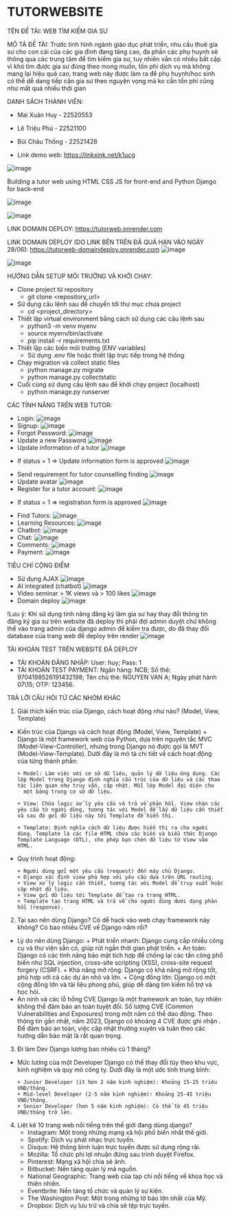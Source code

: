 # TUTORWEBSITE


TÊN ĐỀ TÀI: WEB TÌM KIẾM GIA SƯ


MÔ TẢ ĐỀ TÀI: Trước tình hình ngành giáo dục phát triển, nhu cầu thuê gia sư cho con cái của các gia đình đang tăng cao, đa phần các phụ huynh sẽ thông qua các trung tâm để tìm kiếm gia sư, tuy nhiên vẫn có nhiều bất cập vì khó tìm được gia sư đúng theo mong muốn, tốn phí dịch vụ mà không mang lại hiệu quả cao, trang web này được làm ra để phụ huynh/học sinh có thể dễ dang tiếp cận gia sư theo nguyện vọng mà ko cần tốn phí cũng như mất quá nhiều thời gian

DANH SÁCH THÀNH VIÊN:
- Mai Xuân Huy - 22520553
- Lê Triệu Phú - 22521100
- Bùi Châu Thống - 22521428

- Link demo web: https://linkxink.net/k1ucg


![image](https://github.com/wanghui070404/tutorWebSite/assets/163686506/24e2fc57-d7c9-43d5-9f27-dcc740fcad3f)

Building a tutor web using HTML CSS JS for front-end and Python Django for back-end


![image](https://github.com/wanghui070404/tutorWebSite/assets/131352489/226644ba-0190-491f-8d20-7c09124723cf)




![image](https://github.com/wanghui070404/tutorWebSite/assets/131352489/62b44254-f903-4846-94b8-65cf1b6dcc46)



LINK DOMAIN DEPLOY: https://tutorweb.onrender.com

LINK DOMAIN DEPLOY (DO LINK BÊN TRÊN ĐÃ QUÁ HẠN VÀO NGÀY 28/06): https://tutorweb-domaindeploy.onrender.com
![image](https://github.com/wanghui070404/tutorWebSite/assets/131352489/81096739-3f9f-447f-ac1d-a91b905c8f91)

![image](https://github.com/wanghui070404/tutorWebSite/assets/131352489/1c74f429-48b1-4000-a852-920995921fc2)


HƯỚNG DẪN SETUP MÔI TRƯỜNG VÀ KHỞI CHẠY:
- Clone project từ repository
   + git clone <repository_url>
- Sử dụng câu lệnh sau để chuyển tới thư mục chưa project
   + cd <project_directory>
- Thiết lập virtual environment bằng cách sử dụng các câu lệnh sau
   + python3 -m venv myenv
   + source myenv/bin/activate
   + pip install -r requirements.txt
- Thiết lập các biến môi trường (ENV variables)
   + Sử dụng .env file hoặc thiết lập trực tiếp trong hệ thống
- Chạy migration và collect static files
   + python manage.py migrate
   + python manage.py collectstatic
- Cuối cùng sử dụng câu lệnh sau để khởi chạy project (localhost)
   + python manage.py runserver


CÁC TÍNH NĂNG TRÊN WEB TUTOR:
- Login:
![image](https://github.com/wanghui070404/tutorWebSite/assets/163686506/d5ab8955-2487-44cd-bb5d-7897365b06bb)
- Signup:
![image](https://github.com/wanghui070404/tutorWebSite/assets/163686506/165bbd9d-2af3-4eb1-8ed5-84eb4e8454e1)
- Forgot Password:
![image](https://github.com/wanghui070404/tutorWebSite/assets/163686506/5dff64fb-4dd1-4417-84d6-26f749881bc8)
- Update a new Password
![image](https://github.com/wanghui070404/tutorWebSite/assets/131352489/0f8b089e-086f-4727-ac88-8cfd005bf849)
- Update information of a tutor
![image](https://github.com/wanghui070404/tutorWebSite/assets/131352489/9bf71655-b3e1-41eb-8ba3-1440d965e0e0)
+ If status = 1 => Update information form is approved
![image](https://github.com/wanghui070404/tutorWebSite/assets/131352489/b1cb26bc-f0e8-455e-a235-60e93ae689b5)
- Send requirement for tutor counselling finding
![image](https://github.com/wanghui070404/tutorWebSite/assets/131352489/2e63ee02-0255-4567-86ef-c8ec0c64c36f)
- Update avatar
![image](https://github.com/wanghui070404/tutorWebSite/assets/131352489/2b50ec38-1275-45c3-814f-71c5b575bd26)
- Register for a tutor account:
![image](https://github.com/wanghui070404/tutorWebSite/assets/163686506/f5ffd89a-5b16-4449-9d11-0ced3c78be65)
+ If status = 1 => registration form is approved
![image](https://github.com/wanghui070404/tutorWebSite/assets/131352489/80bf62c9-6611-467d-b3f7-1f3cf59ea378)
- Find Tutors:
![image](https://github.com/wanghui070404/tutorWebSite/assets/163686506/1b473cb6-3c23-4a20-8f1e-4f8f15253ebe)
- Learning Resources:
![image](https://github.com/wanghui070404/tutorWebSite/assets/163686506/4e280cb5-bb08-413b-bbfc-8875b4b2db96)
- Chatbot:
![image](https://github.com/wanghui070404/tutorWebSite/assets/163686506/667e693c-e6ed-4b41-b7ce-c1620a6fac4f)
- Chat:
![image](https://github.com/wanghui070404/tutorWebSite/assets/163686506/a8fda333-1b3e-4118-a0d0-ffe99449819e)
- Comments:
![image](https://github.com/wanghui070404/tutorWebSite/assets/163686506/bbc1232d-aece-422c-98d2-ee86847f8809)
- Payment:
![image](https://github.com/wanghui070404/tutorWebSite/assets/163686506/d1c8eadd-80f2-4110-b391-747745912db6)


TIÊU CHÍ CỘNG ĐIỂM 
-	Sử dụng AJAX
![image](https://github.com/wanghui070404/tutorWebSite/assets/131352489/7b2cacb5-eb94-45e0-b19c-8613b36aefa2)
- AI integrated (chatbot)
![image](https://github.com/wanghui070404/tutorWebSite/assets/131352489/cb895145-c355-4960-bdba-bd5f40ce0805)
-	Video seminar > 1K views và > 100 likes
![image](https://github.com/wanghui070404/tutorWebSite/assets/131352489/42f3daf3-13ed-4d2c-8fb5-0d9bb915dd61)
-	Domain deploy
![image](https://github.com/wanghui070404/tutorWebSite/assets/131352489/4c97808b-7b5c-455d-8203-e21448fa0242)

!Lưu ý: Khi sử dụng tính năng đăng ký làm gia sư hay thay đổi thông tin đăng ký gia sư trên website đã deploy thì phải đợi admin duyệt chứ không thể vào trang admin của django admin để kiểm tra được, 
do đã thay đổi database của trang web để deploy trên render
![image](https://github.com/wanghui070404/tutorWebSite/assets/131352489/9d7652b7-e685-4f1d-a2c2-ecc91df71662)


TÀI KHOẢN TEST TRÊN WEBSITE ĐÃ DEPLOY
- TÀI KHOẢN ĐĂNG NHẬP: User: huy; Pass: 1
- TÀI KHOẢN TEST PAYMENT: Ngân hàng: NCB; Số thẻ: 9704198526191432198; Tên chủ thẻ: NGUYEN VAN A; Ngày phát hành 07\15; OTP: 123456.


TRẢ LỜI CÂU HỎI TỪ CÁC NHÓM KHÁC

1. Giải thích kiến trúc của Django, cách hoạt động như nào? (Model, View, Template)
- Kiến trúc của Django và cách hoạt động (Model, View, Template)
      + Django là một framework web của Python, dựa trên nguyên tắc MVC (Model-View-Controller), nhưng trong Django nó được gọi là MVT (Model-View-Template). Dưới đây là mô tả chi tiết về cách hoạt động 
        của từng thành phần:
      
      + Model: Làm việc với cơ sở dữ liệu, quản lý dữ liệu ứng dụng. Các lớp Model trong Django định nghĩa cấu trúc của dữ liệu và các thao tác liên quan như truy vấn, cập nhật. Mỗi lớp Model đại diện cho 
        một bảng trong cơ sở dữ liệu.
      
      + View: Chứa logic xử lý yêu cầu và trả về phản hồi. View nhận các yêu cầu từ người dùng, tương tác với Model để lấy dữ liệu cần thiết và sau đó gửi dữ liệu này tới Template để hiển thị.
      
      + Template: Định nghĩa cách dữ liệu được hiển thị ra cho người dùng. Template là các file HTML chứa các biến và biểu thức Django Template Language (DTL), cho phép bạn chèn dữ liệu từ View vào HTML.

- Quy trình hoạt động:

      + Người dùng gửi một yêu cầu (request) đến máy chủ Django.
      + Django xác định view phù hợp với yêu cầu dựa trên URL routing.
      + View xử lý logic cần thiết, tương tác với Model để truy xuất hoặc cập nhật dữ liệu.
      + View gửi dữ liệu tới Template để tạo ra trang HTML.
      + Template tạo trang HTML và trả về cho người dùng dưới dạng phản hồi (response).


2. Tại sao nên dùng Django? Có dễ hack vào web chạy framework này không? Có bao nhiêu CVE về Django năm rồi?
- Lý do nên dùng Django:
      + Phát triển nhanh: Django cung cấp nhiều công cụ và thư viện sẵn có, giúp rút ngắn thời gian phát triển.
      + An toàn: Django có các tính năng bảo mật tích hợp để chống lại các tấn công phổ biến như SQL injection, cross-site scripting (XSS), cross-site request forgery (CSRF).
      + Khả năng mở rộng: Django có khả năng mở rộng tốt, phù hợp với cả các dự án nhỏ và lớn.
      + Cộng đồng lớn: Django có một cộng đồng lớn và tài liệu phong phú, giúp dễ dàng tìm kiếm hỗ trợ và học hỏi.
- An ninh và các lỗ hổng CVE
       Django là một framework an toàn, tuy nhiên không thể đảm bảo an toàn tuyệt đối. Số lượng CVE (Common Vulnerabilities and Exposures) trong một năm có thể dao động. Theo thông tin gần nhất, năm 2023, 
       Django có khoảng 4 CVE được ghi nhận . Để đảm bảo an toàn, việc cập nhật thường xuyên và tuân theo các hướng dẫn bảo mật là rất quan trọng.

3. Đi làm Dev Django lương bao nhiêu củ 1 tháng?
- Mức lương của một Developer Django có thể thay đổi tùy theo khu vực, kinh nghiệm và quy mô công ty. Dưới đây là một ước tính trung bình:
      
      + Junior Developer (ít hơn 2 năm kinh nghiệm): Khoảng 15-25 triệu VND/tháng.
      + Mid-level Developer (2-5 năm kinh nghiệm): Khoảng 25-45 triệu VND/tháng.
      + Senior Developer (hơn 5 năm kinh nghiệm): Có thể từ 45 triệu VND/tháng trở lên.

4. Liệt kê 10 trang web nổi tiếng trên thế giới đang dùng django?
      - Instagram: Một trong những mạng xã hội phổ biến nhất thế giới.
      - Spotify: Dịch vụ phát nhạc trực tuyến.
      - Disqus: Hệ thống bình luận trực tuyến được sử dụng rộng rãi.
      - Mozilla: Tổ chức phi lợi nhuận đứng sau trình duyệt Firefox.
      - Pinterest: Mạng xã hội chia sẻ ảnh.
      - Bitbucket: Nền tảng quản lý mã nguồn.
      - National Geographic: Trang web của tạp chí nổi tiếng về khoa học và thiên nhiên.
      - Eventbrite: Nền tảng tổ chức và quản lý sự kiện.
      - The Washington Post: Một trong những tờ báo lớn nhất của Mỹ.
      - Dropbox: Dịch vụ lưu trữ và chia sẻ tệp trực tuyến.


  






